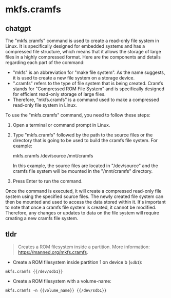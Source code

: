 # mkfs.cramfs 
## chatgpt 
The "mkfs.cramfs" command is used to create a read-only file system in Linux. It is specifically designed for embedded systems and has a compressed file structure, which means that it allows the storage of large files in a highly compressed format. Here are the components and details regarding each part of the command:

- "mkfs" is an abbreviation for "make file system". As the name suggests, it is used to create a new file system on a storage device.
- ".cramfs" refers to the type of file system that is being created. Cramfs stands for "Compressed ROM File System" and is specifically designed for efficient read-only storage of large files.
- Therefore, "mkfs.cramfs" is a command used to make a compressed read-only file system in Linux.

To use the "mkfs.cramfs" command, you need to follow these steps:

1. Open a terminal or command prompt in Linux.
2. Type "mkfs.cramfs" followed by the path to the source files or the directory that is going to be used to build the cramfs file system. For example:

   mkfs.cramfs /dev/source /mnt/cramfs

   In this example, the source files are located in "/dev/source" and the cramfs file system will be mounted in the "/mnt/cramfs" directory.

3. Press Enter to run the command.

Once the command is executed, it will create a compressed read-only file system using the specified source files. The newly created file system can then be mounted and used to access the data stored within it. It's important to note that once a cramfs file system is created, it cannot be modified. Therefore, any changes or updates to data on the file system will require creating a new cramfs file system. 

## tldr 
 
> Creates a ROM filesystem inside a partition.
> More information: <https://manned.org/mkfs.cramfs>.

- Create a ROM filesystem inside partition 1 on device b (`sdb1`):

`mkfs.cramfs {{/dev/sdb1}}`

- Create a ROM filesystem with a volume-name:

`mkfs.cramfs -n {{volume_name}} {{/dev/sdb1}}`
